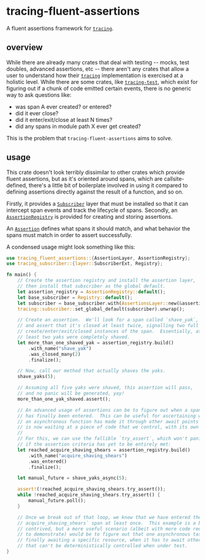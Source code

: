 # tracing-fluent-assertions
A fluent assertions framework for [`tracing`](https://docs.rs/tracing).

## overview

While there are already many crates that deal with testing -- mocks, test doubles, advanced
assertions, etc -- there aren't any crates that allow a user to understand how their
[`tracing`](https://docs.rs/tracing) implementation is exercised at a holistic level.  While there
are some crates, like [`tracing-test`](https://docs.rs/tracing-test), which exist for figuring out
if a chunk of code emitted certain events, there is no generic way to ask questions like:

- was span A ever created? or entered?
- did it ever close?
- did it enter/exit/close at least N times?
- did any spans in module path X ever get created?

This is the problem that `tracing-fluent-assertions` aims to solve.

## usage

This crate doesn't look terribly dissimilar to other crates which provide fluent assertions, but as
it's oriented around spans, which are callsite-defined, there's a little bit of boilerplate involved
in using it compared to defining assertions directly against the result of a function, and so on.

Firstly, it provides a [`Subscriber`](https://docs.rs/tracing/latest/tracing/trait.Subscriber.html)
layer that must be installed so that it can intercept span events and track the lifecycle of spans.
Secondly, an
[`AssertionRegistry`](https://docs.rs/tracing-fluent-assertions/latest/tracing_fluent_assertions/assertion/struct.AssertionRegistry.html)
is provided for creating and storing assertions.

An
[`Assertion`](https://docs.rs/tracing-fluent-assertions/latest/tracing_fluent_assertions/assertion/struct.Assertion.html
) defines what spans it should match, and what behavior the spans must match in order to assert
successfully.

A condensed usage might look something like this:

```rust
use tracing_fluent_assertions::{AssertionLayer, AssertionRegistry};
use tracing_subscriber::{layer::SubscriberExt, Registry};

fn main() {
    // Create the assertion registry and install the assertion layer,
    // then install that subscriber as the global default.
    let assertion_registry = AssertionRegistry::default();
    let base_subscriber = Registry::default();
    let subscriber = base_subscriber.with(AssertionsLayer::new(&assertion_registry));
    tracing::subscriber::set_global_default(subscriber).unwrap();

    // Create an assertion.  We'll look for a span called `shave_yak`,
    // and assert that it's closed at least twice, signalling two full
    // create/enter/exit/closed instances of the span.  Essentially, at
    // least two yaks were completely shaved.
    let more_than_one_shaved_yak = assertion_registry.build()
        .with_name("shave_yak")
        .was_closed_many(2)
        .finalize();

    // Now, call our method that actually shaves the yaks.
    shave_yaks(5);

    // Assuming all five yaks were shaved, this assertion will pass,
    // and no panic will be generated, yay!
    more_than_one_yak_shaved.assert();

    // An advanced usage of assertions can be to figure out when a span
    // has finally been entered.  This can be useful for ascertaining when
    // an asynchronous function has made it through other await points and
    // is now waiting at a piece of code that we control, with its own span.
    //
    // For this, we can use the fallible `try_assert`, which won't panic
    // if the assertion criteria has yet to be entirely met:
    let reached_acquire_shaving_shears = assertion_registry.build()
        .with_name("acquire_shaving_shears")
        .was_entered()
        .finalize();

    let manual_future = shave_yaks_async(5);

    assert!(!reached_acquire_shaving_shears.try_assert());
    while !reached_acquire_shaving_shears.try_assert() {
        manual_future.poll();
    }

    // Once we break out of that loop, we know that we have entered the
    // acquire_shaving_shears` span at least once.  This example is a bit
    // contrived, but a more useful scenario (albeit with more code required
    // to demonstrate) would be to figure out that one asynchronous task is
    // finally awaiting a specific resource, when it has to await other resources
    // that can't be deterministically controlled when under test.
}
```

